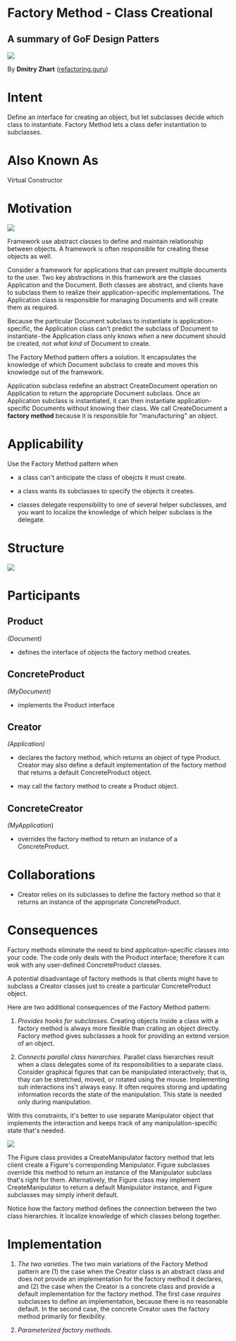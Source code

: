 # Factory Method - Class Creational

## A summary of GoF Design Patters

![](https://github.com/FedericoBruzzone/medium/blob/main/Factory%20Method%20-%20Class%20Creational/img/cover.png)

By **Dmitry Zhart** ([refactoring.guru](https://refactoring.guru/))

# Intent

Define an interface for creating an object, but let subclasses decide which class to instantiate. Factory Method lets a class defer instantiation to subclasses.

# Also Known As

Virtual Constructor

# Motivation

![](https://github.com/FedericoBruzzone/medium/blob/main/Factory%20Method%20-%20Class%20Creational/img/1.png)


Framework use abstract classes to define and maintain relationship between objects. A framework is often responsible for creating these objects as well. 

Consider a framework for applications that can present multiple documents to the user. Two key abstractions in this framework are the classes Application and the Document. Both classes are abstract, and clients have to subclass them to realize their application-specific implementations. The Application class is responsible for managing Documents and will create them as required.

Because the particular Document subclass to instantiate is application-specific, the Application class can't predict the subclass of Document to instantiate - the Application class only knows *when* a new document should be created, not *what kind* of Document to create.

The Factory Method pattern offers a solution. It encapsulates the knowledge of which Document subclass to create and moves this knowledge out of the framework.

Application subclass redefine an abstract CreateDocument operation on Application to return the appropriate Document subclass. Once an Application subclass is instantiated, it can then instantiate application-specific Documents without knowing their class. We call CreateDocument a **factory method** because it is responsible for "manufacturing" an object.

# Applicability

Use the Factory Method pattern when

- a class can't anticipate the class of obejcts it must create.

- a class wants its subclasses to specify the objects it creates.

- classes delegate responsibility to one of several helper subclasses, and you want to localize the knowledge of which helper subclass is the delegate.

# Structure

![](https://github.com/FedericoBruzzone/medium/blob/main/Factory%20Method%20-%20Class%20Creational/img/2.png)

# Participants

## Product

*(Document)*

- defines the interface of objects the factory method creates. 

## ConcreteProduct

*(MyDocument)*

- implements the Product interface

## Creator

*(Application)*

- declares the factory method, which returns an object of type Product. Creator may also define a default implementation of the factory method that returns a default ConcreteProduct object.

- may call the factory method to create a Product object.

## ConcreteCreator

*(MyApplication*)

- overrides the factory method to return an instance of a ConcreteProduct.

# Collaborations

- Creator relies on its subclasses to define the factory method so that it returns an instance of the appropriate ConcreteProduct.

# Consequences

Factory methods eliminate the need to bind application-specific classes into your code. The code only deals with the Product interface; therefore it can wok with any user-defined ConcreteProduct classes.

A potential disadvantage of factory methods is that clients might have to subclass a Creator classes just to create a particular ConcreteProduct object.

Here are two additional consequences of the Factory Method pattern:

1. *Provides hooks for subclasses*. Creating objects inside a class with a factory method is always more flexible than crating an object directly. Factory method gives subclasses a hook for providing an extend version of an object.

2. *Connects parallel class hierarchies*. Parallel class hierarchies result when a class delegates some of its responsibilities to a separate class. Consider graphical figures that can be manipulated interactively; that is, thay can be stretched, moved, or rotated using the mouse. Implementing suh interactions ins't always easy. It often requires storing and updating information records the state of the manipulation. This state is needed only during manipulation.

With this constraints, it's better to use separate Manipulator object that implements the interaction and keeps track of any manipulation-specific state that's needed.

![](https://github.com/FedericoBruzzone/medium/blob/main/Factory%20Method%20-%20Class%20Creational/img/3.png)

The Figure class provides a CreateManipulator factory method that lets client create a Figure's corresponding Manipulator. Figure subclasses override this method to return an instance of the Manipulator subclass that's right for them. Alternatively, the Figure class may implement CreateManipulator to return a default Manipulator instance, and Figure subclasses may simply inherit default. 

Notice how the factory method defines the connection between the two class hierarchies. It localize knowledge of which classes belong together.

# Implementation

1. *The two varieties*. The two main variations of the Factory Method pattern are (1) the case when the Creator class is an abstract class and does not provide an implementation for the factory method it declares, and (2) the case when the Creator is a concrete class and provide a default implementation for the factory method. The first case *requires* subclasses to define an implementation, because there is no reasonable default. In the second case, the concrete Creator uses the factory method primarily for flexibility.

2. *Parameterized factory methods*.